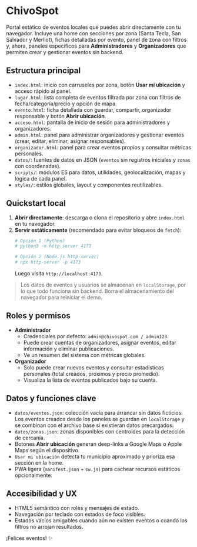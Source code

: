 # ChivoSpot

Portal estático de eventos locales que puedes abrir directamente con tu navegador. Incluye una home con secciones por zona (Santa Tecla, San Salvador y Merliot), fichas detalladas por evento, panel de zona con filtros y, ahora, paneles específicos para **Administradores** y **Organizadores** que permiten crear y gestionar eventos sin backend.

## Estructura principal
- `index.html`: inicio con carruseles por zona, botón **Usar mi ubicación** y acceso rápido al panel.
- `lugar.html`: lista completa de eventos filtrada por zona con filtros de fecha/categoría/precio y opción de mapa.
- `evento.html`: ficha detallada con guardar, compartir, organizador responsable y botón **Abrir ubicación**.
- `acceso.html`: pantalla de inicio de sesión para administradores y organizadores.
- `admin.html`: panel para administrar organizadores y gestionar eventos (crear, editar, eliminar, asignar responsables).
- `organizador.html`: panel para crear eventos propios y consultar métricas personales.
- `datos/`: fuentes de datos en JSON (`eventos` sin registros iniciales y `zonas` con coordenadas).
- `scripts/`: módulos ES para datos, utilidades, geolocalización, mapas y lógica de cada panel.
- `styles/`: estilos globales, layout y componentes reutilizables.

## Quickstart local
1. **Abrir directamente**: descarga o clona el repositorio y abre `index.html` en tu navegador.
2. **Servir estáticamente** (recomendado para evitar bloqueos de `fetch`):
   ```bash
   # Opción 1 (Python)
   # python3 -m http.server 4173

   # Opción 2 (Node.js http-server)
   # npx http-server -p 4173
   ```
   Luego visita `http://localhost:4173`.

> Los datos de eventos y usuarios se almacenan en `localStorage`, por lo que todo funciona sin backend. Borra el almacenamiento del navegador para reiniciar el demo.

## Roles y permisos
- **Administrador**
  - Credenciales por defecto: `admin@chivospot.com / admin123`.
  - Puede crear cuentas de organizadores, asignar eventos, editar información y eliminar publicaciones.
  - Ve un resumen del sistema con métricas globales.
- **Organizador**
  - Solo puede crear nuevos eventos y consultar estadísticas personales (total creados, próximos y precio promedio).
  - Visualiza la lista de eventos publicados bajo su cuenta.

## Datos y funciones clave
- `datos/eventos.json`: colección vacía para arrancar sin datos ficticios. Los eventos creados desde los paneles se guardan en `localStorage` y se combinan con el archivo base si existieran datos precargados.
- `datos/zonas.json`: zonas disponibles con centroides para la detección de cercanía.
- Botones **Abrir ubicación** generan deep-links a Google Maps o Apple Maps según el dispositivo.
- `Usar mi ubicación` detecta tu municipio aproximado y prioriza esa sección en la home.
- PWA ligera (`manifest.json` + `sw.js`) para cachear recursos estáticos opcionalmente.

## Accesibilidad y UX
- HTML5 semántico con roles y mensajes de estado.
- Navegación por teclado con estados de foco visibles.
- Estados vacíos amigables cuando aún no existen eventos o cuando los filtros no arrojan resultados.

¡Felices eventos! ✨

